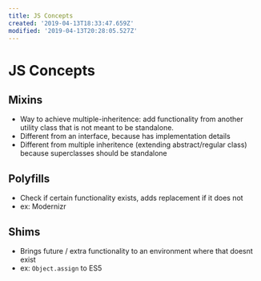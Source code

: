 ```yaml
---
title: JS Concepts
created: '2019-04-13T18:33:47.659Z'
modified: '2019-04-13T20:28:05.527Z'
---
```


# JS Concepts

## Mixins

- Way to achieve multiple-inheritence: add functionality from another utility class that is not meant to be standalone.
- Different from an interface, because has implementation details
- Different from multiple inheritence (extending abstract/regular class) because superclasses should be standalone

## Polyfills

- Check if certain functionality exists, adds replacement if it does not
- ex: Modernizr

## Shims

- Brings future / extra functionality to an environment where that doesnt exist
- ex: `Object.assign` to ES5

